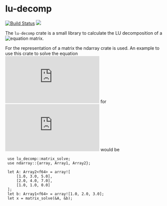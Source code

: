 lu-decomp
=========
 [![Build Status](https://travis-ci.com/DomiDre/lu-decomp.svg?branch=master)](https://travis-ci.com/DomiDre/lu-decomp)
 [![](http://meritbadge.herokuapp.com/lu-decomp)](https://crates.io/crates/lu-decomp)
 
 The ``lu-decomp`` crate is a small library to calculate the LU decomposition of a ![equation](https://latex.codecogs.com/svg.latex?n&space;\times&space;n) matrix.

 For the representation of a matrix the ndarray crate is used.
 An example to use this crate to solve the equation ![equation](https://latex.codecogs.com/svg.latex?Ax&space;=&space;b) for ![equation](https://latex.codecogs.com/svg.latex?x) would be
 
 ```
  use lu_decomp::matrix_solve;
  use ndarray::{array, Array1, Array2};
  
  let A: Array2<f64> = array![
      [1.0, 3.0, 5.0],
      [2.0, 4.0, 7.0],
      [1.0, 1.0, 0.0]
  ];
  let b: Array1<f64> = array![1.0, 2.0, 3.0];
  let x = matrix_solve(&A, &b);
 ```
 